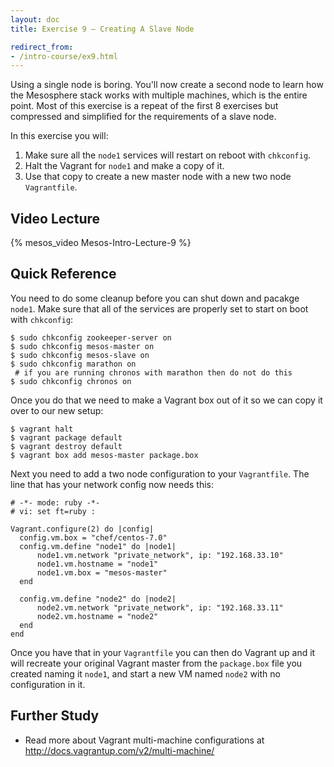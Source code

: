 ```yaml
---
layout: doc
title: Exercise 9 – Creating A Slave Node

redirect_from:
- /intro-course/ex9.html
---
```


Using a single node is boring.  You'll now create a second node to learn how the Mesosphere stack
works with multiple machines, which is the entire point.  Most of this exercise is a repeat of
the first 8 exercises but compressed and simplified for the requirements of a slave node.

In this exercise you will:

1. Make sure all the ``node1`` services will restart on reboot with ``chkconfig``.
2. Halt the Vagrant for ``node1`` and make a copy of it.
3. Use that copy to create a new master node with a new two node ``Vagrantfile``.


Video Lecture
-------------

{% mesos_video Mesos-Intro-Lecture-9 %}


Quick Reference
---------------

You need to do some cleanup before you can shut down and pacakge ``node1``.  Make sure that all of the services are
properly set to start on boot with ``chkconfig``:

```
$ sudo chkconfig zookeeper-server on
$ sudo chkconfig mesos-master on
$ sudo chkconfig mesos-slave on
$ sudo chkconfig marathon on
 # if you are running chronos with marathon then do not do this
$ sudo chkconfig chronos on
```

Once you do that we need to make a Vagrant box out of it so we can copy it over to our new setup:

```
$ vagrant halt
$ vagrant package default
$ vagrant destroy default
$ vagrant box add mesos-master package.box
```


Next you need to add a two node configuration to your ``Vagrantfile``.  The line that has your network config now needs this:

```
# -*- mode: ruby -*-
# vi: set ft=ruby :

Vagrant.configure(2) do |config|
  config.vm.box = "chef/centos-7.0"
  config.vm.define "node1" do |node1|
      node1.vm.network "private_network", ip: "192.168.33.10"
      node1.vm.hostname = "node1"
      node1.vm.box = "mesos-master"
  end

  config.vm.define "node2" do |node2|
      node2.vm.network "private_network", ip: "192.168.33.11"
      node2.vm.hostname = "node2"
  end
end
```


Once you have that in your ``Vagrantfile`` you can then do Vagrant up and it will recreate your original Vagrant master from the ``package.box`` file you created naming it ``node1``, and start a new VM named ``node2`` with no configuration in it.

Further Study
-------------

* Read more about Vagrant multi-machine configurations at http://docs.vagrantup.com/v2/multi-machine/


